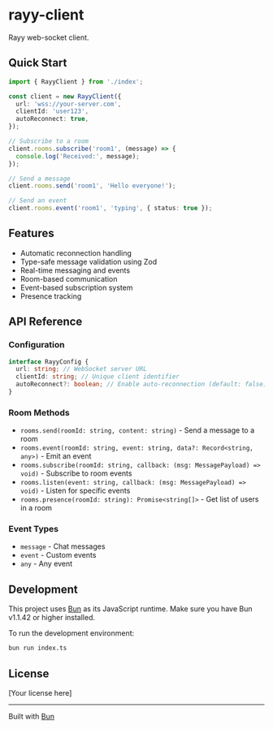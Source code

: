 # rayy-client

Rayy web-socket client.


## Quick Start

```typescript
import { RayyClient } from './index';

const client = new RayyClient({
  url: 'wss://your-server.com',
  clientId: 'user123',
  autoReconnect: true,
});

// Subscribe to a room
client.rooms.subscribe('room1', (message) => {
  console.log('Received:', message);
});

// Send a message
client.rooms.send('room1', 'Hello everyone!');

// Send an event
client.rooms.event('room1', 'typing', { status: true });
```

## Features

- Automatic reconnection handling
- Type-safe message validation using Zod
- Real-time messaging and events
- Room-based communication
- Event-based subscription system
- Presence tracking

## API Reference

### Configuration

```typescript
interface RayyConfig {
  url: string; // WebSocket server URL
  clientId: string; // Unique client identifier
  autoReconnect?: boolean; // Enable auto-reconnection (default: false)
}
```

### Room Methods

- `rooms.send(roomId: string, content: string)` - Send a message to a room
- `rooms.event(roomId: string, event: string, data?: Record<string, any>)` - Emit an event
- `rooms.subscribe(roomId: string, callback: (msg: MessagePayload) => void)` - Subscribe to room events
- `rooms.listen(event: string, callback: (msg: MessagePayload) => void)` - Listen for specific events
- `rooms.presence(roomId: string): Promise<string[]>` - Get list of users in a room

### Event Types

- `message` - Chat messages
- `event` - Custom events
- `any` - Any event

## Development

This project uses [Bun](https://bun.sh) as its JavaScript runtime. Make sure you have Bun v1.1.42 or higher installed.

To run the development environment:

```bash
bun run index.ts
```

## License

[Your license here]

---

Built with [Bun](https://bun.sh)
